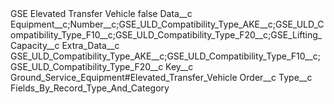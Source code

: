 <?xml version="1.0" encoding="UTF-8"?>
<CustomMetadata xmlns="http://soap.sforce.com/2006/04/metadata" xmlns:xsi="http://www.w3.org/2001/XMLSchema-instance" xmlns:xsd="http://www.w3.org/2001/XMLSchema">
    <label>GSE Elevated Transfer Vehicle</label>
    <protected>false</protected>
    <values>
        <field>Data__c</field>
        <value xsi:type="xsd:string">Equipment__c;Number__c;GSE_ULD_Compatibility_Type_AKE__c;GSE_ULD_Compatibility_Type_F10__c;GSE_ULD_Compatibility_Type_F20__c;GSE_Lifting_Capacity__c</value>
    </values>
    <values>
        <field>Extra_Data__c</field>
        <value xsi:type="xsd:string">GSE_ULD_Compatibility_Type_AKE__c;GSE_ULD_Compatibility_Type_F10__c;GSE_ULD_Compatibility_Type_F20__c</value>
    </values>
    <values>
        <field>Key__c</field>
        <value xsi:type="xsd:string">Ground_Service_Equipment#Elevated_Transfer_Vehicle</value>
    </values>
    <values>
        <field>Order__c</field>
        <value xsi:nil="true"/>
    </values>
    <values>
        <field>Type__c</field>
        <value xsi:type="xsd:string">Fields_By_Record_Type_And_Category</value>
    </values>
</CustomMetadata>